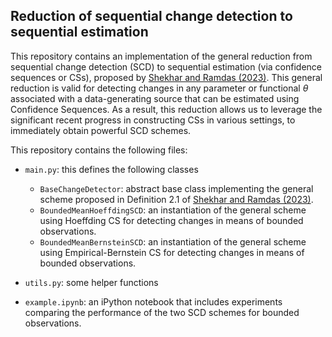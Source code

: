 ## Reduction of sequential change detection to sequential estimation 

This repository contains an implementation of the general reduction from sequential change detection (SCD) to sequential estimation (via confidence sequences or CSs), proposed by [Shekhar and Ramdas (2023)](https://arxiv.org/pdf/2309.09111.pdf). This general reduction is valid for detecting changes in any parameter or functional $\theta$ associated with a data-generating source that can be estimated using Confidence Sequences. As a result, this reduction allows us to leverage the significant recent progress in constructing CSs in various settings, to immediately obtain powerful SCD schemes. 

This repository contains the following files: 

* `main.py`: this defines the following classes
    * `BaseChangeDetector`: abstract base class implementing the general scheme proposed in Definition 2.1 of [Shekhar and Ramdas (2023)](https://arxiv.org/pdf/2309.09111.pdf). 
    * `BoundedMeanHoeffdingSCD`: an instantiation of the general scheme using Hoeffding CS for detecting changes in means of bounded observations.  
    * `BoundedMeanBernsteinSCD`: an instantiation of the general scheme using Empirical-Bernstein CS for detecting changes in means of bounded observations.  

* `utils.py`: some helper functions 

* `example.ipynb`: an iPython notebook that includes experiments comparing the performance of the two SCD schemes for bounded observations.  



